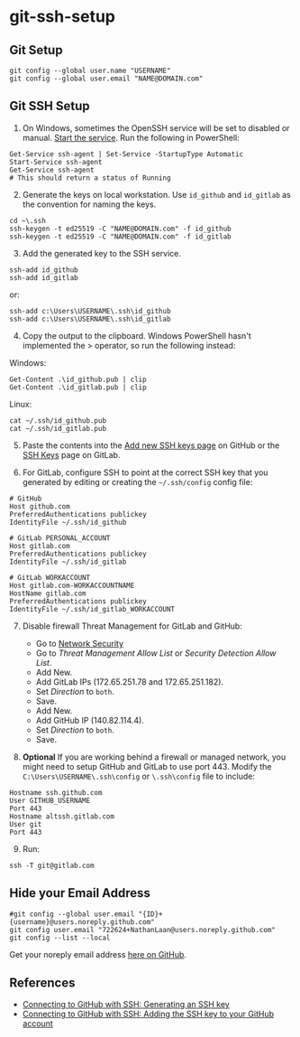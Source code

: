 # git-ssh-setup

## Git Setup

  ```shell
  git config --global user.name "USERNAME"
  git config --global user.email "NAME@DOMAIN.com"
  ```

## Git SSH Setup

1. On Windows, sometimes the OpenSSH service will be set to disabled or manual. [Start the service](https://stackoverflow.com/questions/65741816/error-connecting-to-agent-no-such-file-or-directory-adding-key-to-ssh-agent). Run the following in PowerShell:

```shell
Get-Service ssh-agent | Set-Service -StartupType Automatic
Start-Service ssh-agent
Get-Service ssh-agent
# This should return a status of Running
```

2. Generate the keys on local workstation. Use `id_github` and `id_gitlab` as the convention for naming the keys.

```shell
cd ~\.ssh
ssh-keygen -t ed25519 -C "NAME@DOMAIN.com" -f id_github
ssh-keygen -t ed25519 -C "NAME@DOMAIN.com" -f id_gitlab
```

3. Add the generated key to the SSH service.

```shell
ssh-add id_github
ssh-add id_gitlab
```
  
or:

```shell
ssh-add c:\Users\USERNAME\.ssh\id_github
ssh-add c:\Users\USERNAME\.ssh\id_gitlab
```

4. Copy the output to the clipboard. Windows PowerShell hasn't implemented the > operator, so run the following instead:

  Windows:

```shell
Get-Content .\id_github.pub | clip
Get-Content .\id_gitlab.pub | clip
```

  Linux:
  
```shell
cat ~/.ssh/id_github.pub
cat ~/.ssh/id_gitlab.pub
```

5. Paste the contents into the [Add new SSH keys page](https://github.com/settings/ssh/new) on GitHub or the [SSH Keys](https://gitlab.com/-/user_settings/ssh_keys/) page on GitLab.

6. For GitLab, configure SSH to point at the correct SSH key that you generated by editing or creating the `~/.ssh/config` config file:

```shell
# GitHub
Host github.com
PreferredAuthentications publickey
IdentityFile ~/.ssh/id_github

# GitLab PERSONAL_ACCOUNT
Host gitlab.com
PreferredAuthentications publickey
IdentityFile ~/.ssh/id_gitlab

# GitLab WORKACCOUNT
Host gitlab.com-WORKACCOUNTNAME
HostName gitlab.com
PreferredAuthentications publickey
IdentityFile ~/.ssh/id_gitlab_WORKACCOUNT
```

7. Disable firewall Threat Management for GitLab and GitHub:

    - Go to [Network Security](https://192.168.1.1/network/default/settings/security)
    - Go to *Threat Management Allow List* or *Security Detection Allow List*.
    - Add New.
    - Add GitLab IPs (172.65.251.78 and 172.65.251.182).
    - Set *Direction* to `both`.
    - Save.
    - Add New.
    - Add GitHub IP (140.82.114.4).
    - Set *Direction* to `both`.
    - Save.

8. **Optional** If you are working behind a firewall or managed network, you might need to setup GitHub and GitLab to use port 443. Modify the `C:\Users\USERNAME\.ssh\config` or `\.ssh\config` file to include:

```shell
Hostname ssh.github.com
User GITHUB_USERNAME
Port 443
Hostname altssh.gitlab.com
User git
Port 443
```

9. Run:

```shell
ssh -T git@gitlab.com
```

## Hide your Email Address

```shell
#git config --global user.email "{ID}+{username}@users.noreply.github.com"
git config user.email "722624+NathanLaan@users.noreply.github.com"
git config --list --local

```

Get your noreply email address [here on GitHub](https://github.com/settings/emails).

## References

- [Connecting to GitHub with SSH: Generating an SSH key](https://docs.github.com/en/authentication/connecting-to-github-with-ssh/generating-a-new-ssh-key-and-adding-it-to-the-ssh-agent)
- [Connecting to GitHub with SSH: Adding the SSH key to your GitHub account](https://docs.github.com/en/authentication/connecting-to-github-with-ssh/adding-a-new-ssh-key-to-your-github-account)
